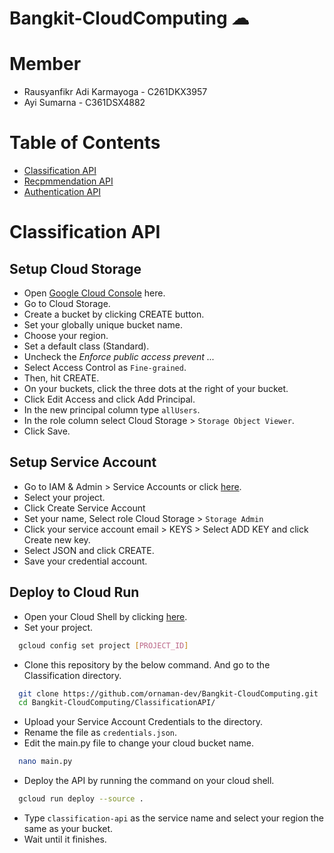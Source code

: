 # Bangkit-CloudComputing ☁ 

# Member
- Rausyanfikr Adi Karmayoga - C261DKX3957
- Ayi Sumarna - C361DSX4882

# Table of Contents
- [Classification API](#classification-api)
- [Recpmmendation API](#recommendation-api)
- [Authentication API](#authentication-api)

# Classification API
## Setup Cloud Storage
- Open [Google Cloud Console](https://console.cloud.google.com/) here.
- Go to Cloud Storage.
- Create a bucket by clicking CREATE button.
- Set your globally unique bucket name.
- Choose your region.
- Set a default class (Standard).
- Uncheck the <I>Enforce public access prevent ...</I>
- Select Access Control as `Fine-grained`.
- Then, hit CREATE.
- On your buckets, click the three dots at the right of your bucket.
- Click Edit Access and click Add Principal.
- In the new principal column type `allUsers`.
- In the role column select Cloud Storage > `Storage Object Viewer`.
- Click Save.

## Setup Service Account
- Go to IAM & Admin > Service Accounts or click [here](https://console.cloud.google.com/iam-admin/serviceaccounts).
- Select your project.
- Click Create Service Account
- Set your name, Select role Cloud Storage > `Storage Admin`
- Click your service account email > KEYS > Select ADD KEY and click Create new key.
- Select JSON and click CREATE.
- Save your credential account.

## Deploy to Cloud Run
- Open your Cloud Shell by clicking [here](https://shell.cloud.google.com/).
- Set your project.
```bash
  gcloud config set project [PROJECT_ID]
```
- Clone this repository by the below command. And go to the Classification directory.
```bash
  git clone https://github.com/ornaman-dev/Bangkit-CloudComputing.git
  cd Bangkit-CloudComputing/ClassificationAPI/
```
- Upload your Service Account Credentials to the directory.
- Rename the file as `credentials.json`.
- Edit the main.py file to change your cloud bucket name.
```bash
  nano main.py
```
- Deploy the API by running the command on your cloud shell.
```bash
  gcloud run deploy --source .
```
- Type `classification-api` as the service name and select your region the same as your bucket.
- Wait until it finishes.
